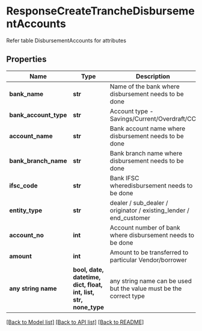 # ResponseCreateTrancheDisbursementAccounts

Refer table DisbursementAccounts for attributes

## Properties
Name | Type | Description | Notes
------------ | ------------- | ------------- | -------------
**bank_name** | **str** | Name of the bank where disbursement needs to be done | [optional] 
**bank_account_type** | **str** | Account type - Savings/Current/Overdraft/CC | [optional] 
**account_name** | **str** | Bank account name where disbursement needs to be done | [optional] 
**bank_branch_name** | **str** | Bank branch name where disbursement needs to be done | [optional] 
**ifsc_code** | **str** | Bank IFSC wheredisbursement needs to be done | [optional] 
**entity_type** | **str** | dealer / sub_dealer / originator / existing_lender / end_customer | [optional] 
**account_no** | **int** | Account number of bank where disbursement needs to be done | [optional] 
**amount** | **int** | Amount to be transferred to particular Vendor/borrower | [optional] 
**any string name** | **bool, date, datetime, dict, float, int, list, str, none_type** | any string name can be used but the value must be the correct type | [optional]

[[Back to Model list]](../README.md#documentation-for-models) [[Back to API list]](../README.md#documentation-for-api-endpoints) [[Back to README]](../README.md)


